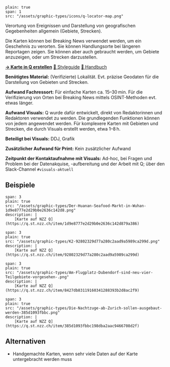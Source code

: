 
```image
plain: true
span: 1
src: "/assets/graphic-types/icons/q-locator-map.png"
```

Verortung von Ereignissen und Darstellung von geografischen Gegebenheiten allgemein (Gebiete, Strecken).

Die Karten können bei Breaking News verwendet werden, um ein Geschehnis zu verorten. Sie können Handlungsorte bei längeren Reportagen zeigen. Sie können aber auch gebraucht werden, um Gebiete anzuzeigen, oder um Strecken darzustellen.

[**→ Karte in Q erstellen**](https://q.st.nzz.ch/editor/locator_map)
[📖 Styleguide](/pointer-maps)
[🦮 Handbuch](https://wiki.nzzmg.ch/confluence/display/RED/Handbuch+Toolbox+Q#HandbuchToolboxQ-EineneueKarteerstellen)

**Benötigtes Material:**  (Verifizierte) Lokalität. Evt. präzise Geodaten für die Darstellung von Gebieten und Strecken.

**Aufwand Fachressort:** Für einfache Karten ca. 15–30 min. Für die Verifizierung von Orten bei Breaking News mittels OSINT-Methoden evt. etwas länger.

**Aufwand Visuals:** Q wurde dafür entwickelt, direkt von Redaktorinnen und Redaktoren verwendet zu werden. Die grundlegenden Funktionen können von jedem angewendet werden. 
Für komplexere Karten mit Gebieten und Strecken, die durch Visuals erstellt werden, etwa 1–8 h.

**Beteiligt bei Visuals:** DDJ, Grafik

**Zusätzlicher Aufwand für Print:** Kein zusätzlicher Aufwand

**Zeitpunkt der Kontaktaufnahme mit Visuals:** Ad-hoc, bei Fragen und Problem bei der Datenakquise, -aufbereitung und der Arbeit mit Q; über den Slack-Channel `#visuals-aktuell`

## Beispiele
```image
span: 3
plain: true
src: "/assets/graphic-types/Der-Huanan-Seafood-Markt-in-Wuhan-1d9e8777e2d29b0e2636c142d8.png"
description: |
	[Karte auf NZZ Q](https://q.st.nzz.ch/item/1d9e8777e2d29b0e2636c142d879a386)
```

```image
span: 3
plain: true
src: "/assets/graphic-types/K2-92802329d77a280c2aad9a5989ca299d.png"
description: |
	[Karte auf NZZ Q](https://q.st.nzz.ch/item/92802329d77a280c2aad9a5989ca299d)
```

```image
span: 3
plain: true
src: "/assets/graphic-types/Am-Flugplatz-Dubendorf-sind-neu-vier-Teilgebiete-vorgesehen-.png"
description: |
	[Karte auf NZZ Q](https://q.st.nzz.ch/item/8427db83119160341288393b2d8ac2f9)
```

```image
span: 3
plain: true
src: "/assets/graphic-types/Die-Nachtzuge-ab-Zurich-sollen-ausgebaut-werden-385d1093fbbc.png"
description: |
	[Karte auf NZZ Q](https://q.st.nzz.ch/item/385d1093fbbc198dba2aac9466708d2f)
```

## Alternativen
- Handgemachte Karten, wenn sehr viele Daten auf der Karte untergebracht werden muss